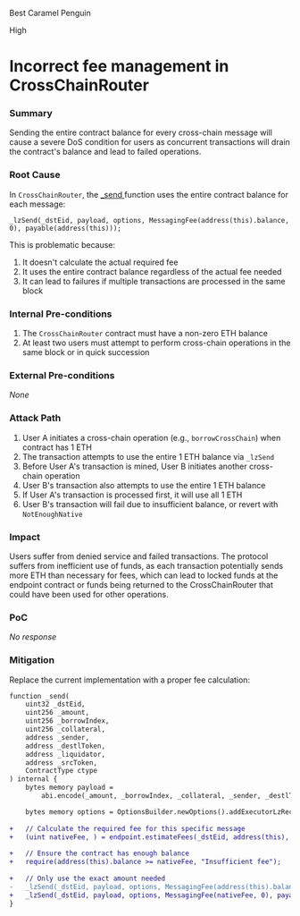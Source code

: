 Best Caramel Penguin

High

# Incorrect fee management in CrossChainRouter

### Summary

Sending the entire contract balance for every cross-chain message will cause a severe DoS condition for users as concurrent transactions will drain the contract's balance and lead to failed operations. 

### Root Cause

In `CrossChainRouter`, the [_send ](https://github.com/sherlock-audit/2025-05-lend-audit-contest/blob/main/Lend-V2/src/LayerZero/CrossChainRouter.sol#L820)function uses the entire contract balance for each message:

```solidity
_lzSend(_dstEid, payload, options, MessagingFee(address(this).balance, 0), payable(address(this)));
```

This is problematic because:
1. It doesn't calculate the actual required fee
2. It uses the entire contract balance regardless of the actual fee needed
3. It can lead to failures if multiple transactions are processed in the same block

### Internal Pre-conditions

1. The `CrossChainRouter` contract must have a non-zero ETH balance
2. At least two users must attempt to perform cross-chain operations in the same block or in quick succession

### External Pre-conditions

_None_

### Attack Path

1. User A initiates a cross-chain operation (e.g., `borrowCrossChain`) when contract has 1 ETH
2. The transaction attempts to use the entire 1 ETH balance via `_lzSend`
3. Before User A's transaction is mined, User B initiates another cross-chain operation
4. User B's transaction also attempts to use the entire 1 ETH balance
5. If User A's transaction is processed first, it will use all 1 ETH
6. User B's transaction will fail due to insufficient balance, or revert with `NotEnoughNative`

### Impact

Users suffer from denied service and failed transactions. The protocol suffers from inefficient use of funds, as each transaction potentially sends more ETH than necessary for fees, which can lead to locked funds at the endpoint contract or funds being returned to the CrossChainRouter that could have been used for other operations.

### PoC

_No response_

### Mitigation

Replace the current implementation with a proper fee calculation:

```diff
function _send(
    uint32 _dstEid,
    uint256 _amount,
    uint256 _borrowIndex,
    uint256 _collateral,
    address _sender,
    address _destlToken,
    address _liquidator,
    address _srcToken,
    ContractType ctype
) internal {
    bytes memory payload =
        abi.encode(_amount, _borrowIndex, _collateral, _sender, _destlToken, _liquidator, _srcToken, ctype);

    bytes memory options = OptionsBuilder.newOptions().addExecutorLzReceiveOption(1_000_000, 0);
    
+   // Calculate the required fee for this specific message
+   (uint nativeFee, ) = endpoint.estimateFees(_dstEid, address(this), payload, false, options);
    
+   // Ensure the contract has enough balance
+   require(address(this).balance >= nativeFee, "Insufficient fee");
    
+   // Only use the exact amount needed
-   _lzSend(_dstEid, payload, options, MessagingFee(address(this).balance, 0), payable(address(this)));
+   _lzSend(_dstEid, payload, options, MessagingFee(nativeFee, 0), payable(address(this)));
}
```